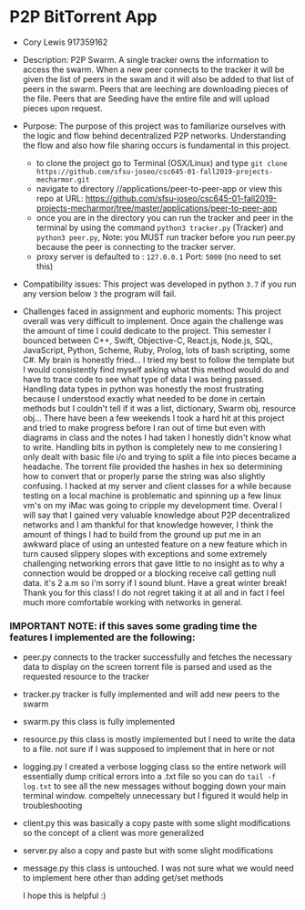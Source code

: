 # P2P BitTorrent App

- Cory Lewis 917359162

- Description: P2P Swarm. A single tracker owns the information to access the swarm. When a new peer connects to the tracker it will be given the list of peers in the swam and it will also be added to that list of peers in the swarm. Peers that are leeching are downloading pieces of the file. Peers that are Seeding have the entire file and will upload pieces upon request. 
- Purpose: The purpose of this project was to familiarize ourselves with the logic and flow behind decentralized P2P networks. Understanding the flow and also how file sharing occurs is fundamental in this project.

  - to clone the project go to Terminal (OSX/Linux) and type `git clone https://github.com/sfsu-joseo/csc645-01-fall2019-projects-mecharmor.git`
  - navigate to directory //applications/peer-to-peer-app or view this repo at URL: https://github.com/sfsu-joseo/csc645-01-fall2019-projects-mecharmor/tree/master/applications/peer-to-peer-app
  - once you are in the directory you can run the tracker and peer in the terminal by using the command
    `python3 tracker.py` (Tracker) and `python3 peer.py`, Note: you MUST run tracker before you run peer.py because the peer is connecting to the tracker server.
  - proxy server is defaulted to : `127.0.0.1` Port: `5000` (no need to set this)

- Compatibility issues: This project was developed in python `3.7` if you run any version below `3` the program will fail.
- Challenges faced in assignment and euphoric moments:
  This project overall was very difficult to implement. Once again the challenge was the amount of time I could dedicate to the project. This semester I bounced between C++, Swift, Objective-C, React.js, Node.js, SQL, JavaScript, Python, Scheme, Ruby, Prolog, lots of bash scripting, some C#. My brain is honestly fried... I tried my best to follow the template but I would consistently find myself asking what this method would do and have to trace code to see what type of data I was being passed. Handling data types in python was honestly the most frustrating because I understood exactly what needed to be done in certain methods but I couldn't tell if it was a list, dictionary, Swarm obj, resource obj... There have been a few weekends I took a hard hit at this project and tried to make progress before I ran out of time but even with diagrams in class and the notes I had taken I honestly didn't know what to write. Handling bits in python is completely new to me consiering I only dealt with basic file i/o and trying to split a file into pieces became a headache. The torrent file provided the hashes in hex so determining how to convert that or properly parse the string was also slightly confusing. I hacked at my server and client classes for a while because testing on a local machine is problematic and spinning up a few linux vm's on my iMac was going to cripple my development time. Overal I will say that I gained very valuable knowledge about P2P decentralized networks and I am thankful for that knowledge however, I think the amount of things I had to build from the ground up put me in an awkward place of using an untested feature on a new feature which in turn caused slippery slopes with exceptions and some extremely challenging networking errors that gave little to no insight as to why a connection would be dropped or a blocking receive call getting null data. it's 2 a.m so i'm sorry if I sound blunt. Have a great winter break! Thank you for this class! I do not regret taking it at all and in fact I feel much more comfortable working with networks in general.

### IMPORTANT NOTE: if this saves some grading time the features I implemented are the following:
- peer.py
   connects to the tracker successfully and fetches the necessary data to display on the screen
   torrent file is parsed and used as the requested resource to the tracker
- tracker.py
   tracker is fully implemented and will add new peers to the swarm
- swarm.py
   this class is fully implemented
- resource.py
   this class is mostly implemented but I need to write the data to a file. not sure if I was supposed to implement that in here or not
- logging.py
   I created a verbose logging class so the entire network will essentially dump critical errors into a .txt file so you can do `tail -f log.txt` to see all the new messages without bogging down your main terminal window. compeltely unnecessary but I figured it would help in troubleshooting
- client.py
    this was basically a copy paste with some slight modifications so the concept of a client was more generalized
- server.py
    also a copy and paste but with some slight modifications
- message.py
    this class is untouched. I was not sure what we would need to implement here other than adding get/set methods
   
   I hope this is helpful :)


